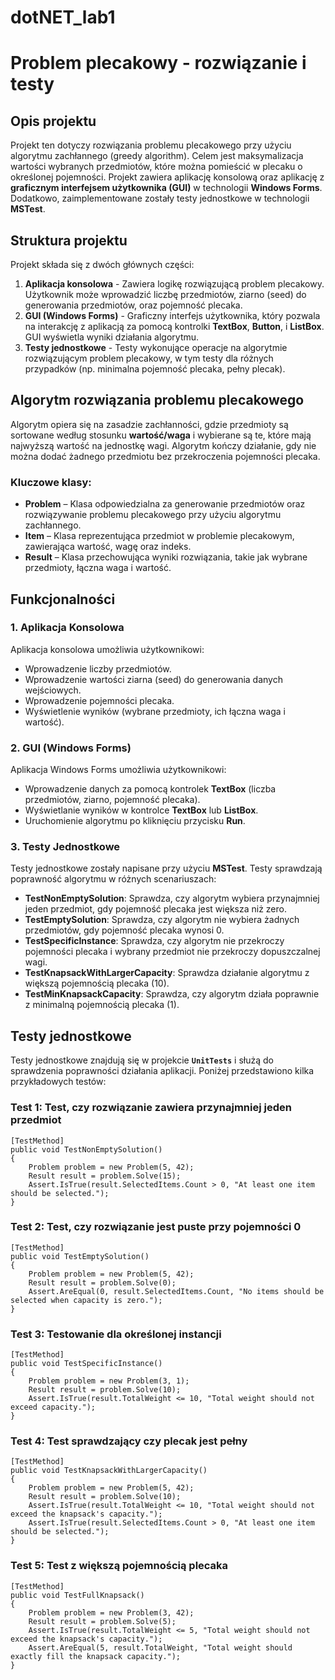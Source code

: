 # dotNET_lab1
# Problem plecakowy - rozwiązanie i testy

## Opis projektu

Projekt ten dotyczy rozwiązania problemu plecakowego przy użyciu algorytmu zachłannego (greedy algorithm). Celem jest maksymalizacja wartości wybranych przedmiotów, które można pomieścić w plecaku o określonej pojemności. Projekt zawiera aplikację konsolową oraz aplikację z **graficznym interfejsem użytkownika (GUI)** w technologii **Windows Forms**. Dodatkowo, zaimplementowane zostały testy jednostkowe w technologii **MSTest**.

## Struktura projektu

Projekt składa się z dwóch głównych części:

1. **Aplikacja konsolowa** - Zawiera logikę rozwiązującą problem plecakowy. Użytkownik może wprowadzić liczbę przedmiotów, ziarno (seed) do generowania przedmiotów, oraz pojemność plecaka.
2. **GUI (Windows Forms)** - Graficzny interfejs użytkownika, który pozwala na interakcję z aplikacją za pomocą kontrolki **TextBox**, **Button**, i **ListBox**. GUI wyświetla wyniki działania algorytmu.
3. **Testy jednostkowe** - Testy wykonujące operacje na algorytmie rozwiązującym problem plecakowy, w tym testy dla różnych przypadków (np. minimalna pojemność plecaka, pełny plecak).

## Algorytm rozwiązania problemu plecakowego

Algorytm opiera się na zasadzie zachłanności, gdzie przedmioty są sortowane według stosunku **wartość/waga** i wybierane są te, które mają najwyższą wartość na jednostkę wagi. Algorytm kończy działanie, gdy nie można dodać żadnego przedmiotu bez przekroczenia pojemności plecaka.

### Kluczowe klasy:
- **Problem** – Klasa odpowiedzialna za generowanie przedmiotów oraz rozwiązywanie problemu plecakowego przy użyciu algorytmu zachłannego.
- **Item** – Klasa reprezentująca przedmiot w problemie plecakowym, zawierająca wartość, wagę oraz indeks.
- **Result** – Klasa przechowująca wyniki rozwiązania, takie jak wybrane przedmioty, łączna waga i wartość.

## Funkcjonalności

### **1. Aplikacja Konsolowa**
Aplikacja konsolowa umożliwia użytkownikowi:
- Wprowadzenie liczby przedmiotów.
- Wprowadzenie wartości ziarna (seed) do generowania danych wejściowych.
- Wprowadzenie pojemności plecaka.
- Wyświetlenie wyników (wybrane przedmioty, ich łączna waga i wartość).

### **2. GUI (Windows Forms)**
Aplikacja Windows Forms umożliwia użytkownikowi:
- Wprowadzenie danych za pomocą kontrolek **TextBox** (liczba przedmiotów, ziarno, pojemność plecaka).
- Wyświetlanie wyników w kontrolce **TextBox** lub **ListBox**.
- Uruchomienie algorytmu po kliknięciu przycisku **Run**.

### **3. Testy Jednostkowe**
Testy jednostkowe zostały napisane przy użyciu **MSTest**. Testy sprawdzają poprawność algorytmu w różnych scenariuszach:
- **TestNonEmptySolution**: Sprawdza, czy algorytm wybiera przynajmniej jeden przedmiot, gdy pojemność plecaka jest większa niż zero.
- **TestEmptySolution**: Sprawdza, czy algorytm nie wybiera żadnych przedmiotów, gdy pojemność plecaka wynosi 0.
- **TestSpecificInstance**: Sprawdza, czy algorytm nie przekroczy pojemności plecaka i wybrany przedmiot nie przekroczy dopuszczalnej wagi.
- **TestKnapsackWithLargerCapacity**: Sprawdza działanie algorytmu z większą pojemnością plecaka (10).
- **TestMinKnapsackCapacity**: Sprawdza, czy algorytm działa poprawnie z minimalną pojemnością plecaka (1).

## Testy jednostkowe

Testy jednostkowe znajdują się w projekcie **`UnitTests`** i służą do sprawdzenia poprawności działania aplikacji. Poniżej przedstawiono kilka przykładowych testów:

### **Test 1: Test, czy rozwiązanie zawiera przynajmniej jeden przedmiot**

```
[TestMethod]
public void TestNonEmptySolution()
{
    Problem problem = new Problem(5, 42);
    Result result = problem.Solve(15);
    Assert.IsTrue(result.SelectedItems.Count > 0, "At least one item should be selected.");
}
```

### **Test 2: Test, czy rozwiązanie jest puste przy pojemności 0**
```
[TestMethod]
public void TestEmptySolution()
{
    Problem problem = new Problem(5, 42);
    Result result = problem.Solve(0);
    Assert.AreEqual(0, result.SelectedItems.Count, "No items should be selected when capacity is zero.");
}
```

### **Test 3: Testowanie dla określonej instancji**
```
[TestMethod]
public void TestSpecificInstance()
{
    Problem problem = new Problem(3, 1);
    Result result = problem.Solve(10);
    Assert.IsTrue(result.TotalWeight <= 10, "Total weight should not exceed capacity.");
}
```

### **Test 4: Test sprawdzający czy plecak jest pełny**
```
[TestMethod]
public void TestKnapsackWithLargerCapacity()
{
    Problem problem = new Problem(5, 42);
    Result result = problem.Solve(10);
    Assert.IsTrue(result.TotalWeight <= 10, "Total weight should not exceed the knapsack's capacity.");
    Assert.IsTrue(result.SelectedItems.Count > 0, "At least one item should be selected.");
}
```

### **Test 5: Test z większą pojemnością plecaka**
```
[TestMethod]
public void TestFullKnapsack()
{
    Problem problem = new Problem(3, 42);
    Result result = problem.Solve(5);
    Assert.IsTrue(result.TotalWeight <= 5, "Total weight should not exceed the knapsack's capacity.");
    Assert.AreEqual(5, result.TotalWeight, "Total weight should exactly fill the knapsack capacity.");
}
```
